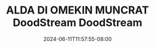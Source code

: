 --- 
title: "ALDA DI OMEKIN MUNCRAT  DoodStream  DoodStream"
description: "download bokeh ALDA DI OMEKIN MUNCRAT  DoodStream  DoodStream durasi panjang   baru"
date: 2024-06-11T11:57:55-08:00
file_code: "ecqflc475coe"
draft: false
cover: "shwstxkfpuxy6r7w.jpg"
tags: ["ALDA", "OMEKIN", "MUNCRAT", "DoodStream", "DoodStream", "bokep-indo", "bokep-viral", "bokep-ig"]
length: 461
fld_id: "1483114"
foldername: "Alda"
categories: ["Alda"]
views: 1
---